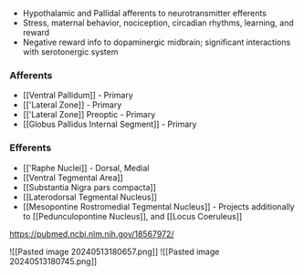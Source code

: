- Hypothalamic and Pallidal afferents to neurotransmitter efferents
- Stress, maternal behavior, nociception, circadian rhythms, learning, and reward
- Negative reward info to dopaminergic midbrain; significant interactions with serotonergic system
### Afferents
- [[Ventral Pallidum]] - Primary
- [['Lateral Zone]] - Primary
- [['Lateral Zone]] Preoptic - Primary
- [[Globus Pallidus Internal Segment]] - Primary
### Efferents
- [['Raphe Nuclei]] - Dorsal, Medial
- [[Ventral Tegmental Area]]
- [[Substantia Nigra pars compacta]]
- [[Laterodorsal Tegmental Nucleus]]
- [[Mesopontine Rostromedial Tegmental Nucleus]] - Projects additionally to [[Pedunculopontine Nucleus]], and [[Locus Coeruleus]]

https://pubmed.ncbi.nlm.nih.gov/18567972/

![[Pasted image 20240513180657.png]]
![[Pasted image 20240513180745.png]]
